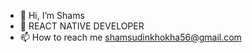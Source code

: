 - 👋 Hi, I’m Shams
- 🌱 REACT NATIVE DEVELOPER
- 📫 How to reach me shamsudinkhokha56@gmail.com
<!-- - 👀 I’m interested in Mobile Application Development (React Native) -->

<!---
shamsKhokhar56/shamsKhokhar56 is a ✨ special ✨ repository because its `README.md` (this file) appears on your GitHub profile.
You can click the Preview link to take a look at your changes.
--->
